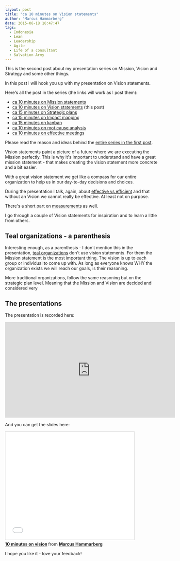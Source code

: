 ```yaml
---
layout: post
title: "ca 10 minutes on Vision statements"
author: "Marcus Hammarberg"
date: 2015-06-18 10:47:47
tags:
  - Indonesia
  - Lean
  - Leadership
  - Agile
  - Life of a consultant
  - Salvation Army
---
```


This is the second post about my presentation series on Mission, Vision and Strategy and some other things.

In this post I will hook you up with my presentation on Vision statements.

Here's all the post in the series (the links will work as I post them):

- [ca 10 minutes on Mission statements](/2015/06/ca-minutes-on-mission.html)
- [ca 10 minutes on Vision statements](/2015/06/ca-minutes-on-vision-statements.html) (this post)
- [ca 15 minutes on Strategic plans](/2015/06/ca-minutes-on-strategic-plans.html)
- [ca 15 minutes on Impact mapping](/2015/06/ca-minutes-on-impact-mapping.html)
- [ca 15 minutes on kanban](/2015/06/ca-minutes-on-kanban.html)
- [ca 10 minutes on root cause analysis](/2015/07/ca-minutes-on-root-cause-analysis.html)
- [ca 10 minutes on effective meetings](/2015/08/ca-minutes-on-effective-meetings.html)

Please read the reason and ideas behind the [entire series in the first post](/2015/06/new-series-marcus-on-business.html).

<!-- excerpt-end -->

Vision statements paint a picture of a future where we are executing the Mission perfectly. This is why it's important to understand and have a great mission statement - that makes creating the vision statement more concrete and a bit easier.

With a great vision statement we get like a compass for our entire organization to help us in our day-to-day decisions and choices.

During the presentation I talk, again, about [effective vs efficient](http://www.marcusoft.net/2014/10/effective-revisted.html) and that without an Vision we cannot really be effective. At least not on purpose.

There's a short part on [measurements](http://www.marcusoft.net/2014/12/what-ive-learned-from-how-to-measure-anything.html) as well.

I go through a couple of Vision statements for inspiration and to learn a little from others.

## Teal organizations - a parenthesis

Interesting enough, as a parenthesis - I don't mention this in the presentation, [teal organizations]() don't use vision statements. For them the Mission statement is the most important thing. The vision is up to each group or individual to come up with. As long as everyone knows WHY the organization exists we will reach our goals, is their reasoning.

More traditional organizations, follow the same reasoning but on the strategic plan level. Meaning that the Mission and Vision are decided and considered very

## The presentations

The presentation is recorded here:

<iframe width="560" height="315" src="https://www.youtube.com/embed/dc0zvNymNcM" frameborder="0" allowfullscreen></iframe>

And you can get the slides here:

<iframe src="//www.slideshare.net/slideshow/embed_code/key/Kl5gpAmr9WmU4" width="425" height="355" frameborder="0" marginwidth="0" marginheight="0" scrolling="no" style="border:1px solid #CCC; border-width:1px; margin-bottom:5px; max-width: 100%;" allowfullscreen> </iframe> <div style="margin-bottom:5px"> <strong> <a href="//www.slideshare.net/marcusoftnet/10-minutes-on-vision" title="10 minutes on vision" target="_blank">10 minutes on vision</a> </strong> from <strong><a href="//www.slideshare.net/marcusoftnet" target="_blank">Marcus Hammarberg</a></strong> </div>

I hope you like it - love your feedback!
